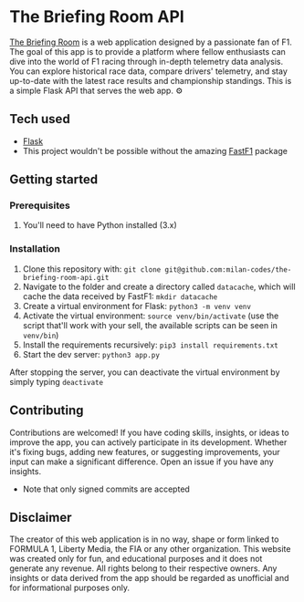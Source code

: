 # The Briefing Room API

[The Briefing Room](https://github.com/milan-codes/the-briefing-room) is a web application designed by a passionate fan of F1. The goal of this app is to provide a platform where fellow enthusiasts can dive into the world of F1 racing through in-depth telemetry data analysis. You can explore historical race data, compare drivers' telemetry, and stay up-to-date with the latest race results and championship standings. This is a simple Flask API that serves the web app. ⚙️

## Tech used

- [Flask](https://flask.palletsprojects.com/en/2.3.x/)
- This project wouldn't be possible without the amazing [FastF1](https://github.com/theOehrly/Fast-F1) package

## Getting started

### Prerequisites

1. You'll need to have Python installed (3.x)

### Installation

1. Clone this repository with: `git clone git@github.com:milan-codes/the-briefing-room-api.git`
2. Navigate to the folder and create a directory called `datacache`, which will cache the data received by FastF1: `mkdir datacache`
3. Create a virtual environment for Flask: `python3 -m venv venv`
4. Activate the virtual environment: `source venv/bin/activate` (use the script that'll work with your sell, the available scripts can be seen in `venv/bin`)
5. Install the requirements recursively: `pip3 install requirements.txt`
6. Start the dev server: `python3 app.py`

After stopping the server, you can deactivate the virtual environment by simply typing `deactivate`

## Contributing

Contributions are welcomed! If you have coding skills, insights, or ideas to improve the app, you can actively participate in its development. Whether it's fixing bugs, adding new features, or suggesting improvements, your input can make a significant difference. Open an issue if you have any insights.

- Note that only signed commits are accepted

## Disclaimer

The creator of this web application is in no way, shape or form linked to FORMULA 1, Liberty Media, the FIA or any other organization. This website was created only for fun, and educational purposes and it does not generate any revenue. All rights belong to their respective owners. Any insights or data derived from the app should be regarded as unofficial and for informational purposes only.
